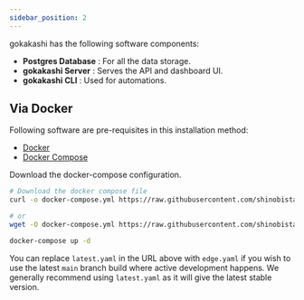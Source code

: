 ```yaml
---
sidebar_position: 2
---
```


gokakashi has the following software components:

- __Postgres Database__ : For all the data storage.
- __gokakashi Server__ : Serves the API and dashboard UI.
- __gokakashi CLI__ : Used for automations.

## Via Docker

Following software are pre-requisites in this installation method:

- [Docker](https://docs.docker.com/engine/install/)
- [Docker Compose](https://docs.docker.com/compose/install/)

Download the docker-compose configuration.

```sh
# Download the docker compose file
curl -o docker-compose.yml https://raw.githubusercontent.com/shinobistack/gokakashi/refs/heads/main/docker/compose/releases/latest.yaml

# or
wget -O docker-compose.yml https://raw.githubusercontent.com/shinobistack/gokakashi/refs/heads/main/docker/compose/releases/latest.yaml 

docker-compose up -d
```

You can replace `latest.yaml` in the URL above with `edge.yaml` if you wish to use the latest `main` branch build where active development happens. We generally recommend using `latest.yaml` as it will give the latest stable version.